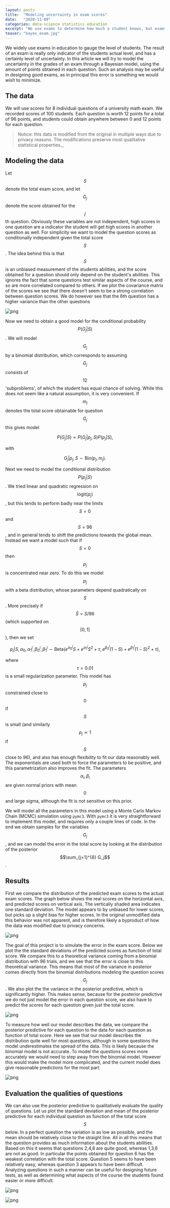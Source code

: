 ```yaml
---
layout: posts
title:  "Modeling uncertainty in exam scores"
date:   "2020-11-09"
categories: data-science statistics education
excerpt: "We use exams to determine how much a student knows, but exams aren't perfect. How can we estimate the uncertainty in students' exams scores?"
teaser: "bayes_exam.jpg"
---
```


We widely use exams in education to gauge the level of students. The result of an exam is really only indicator of the students actual level, and has a certainly level of uncertainty. In this article we will try to model the uncertainty in the grades of an exam through a Bayesian model, using the amount of points obtained in each question. Such an analysis may be useful in designing good exams, as in principal this error is something we would wish to minimize.

## The data

We will use scores for 8 individual questions of a university math exam. We recorded scores of 100 students. Each question is worth 12 points for a total of 96 points, and students could obtain anywhere between 0 and 12 points for each question.  

> Notice: this data is modified from the original in multiple ways due to privacy reasons. The modifications preserve most qualitative statistical properties._

## Modeling the data

Let $$S$$ denote the total exam score, and let $$G_j$$ denote the score obtained for the $$j$$th question.
Obviously these variables are not independent, high scores in one question are a indicator the
student will get high scores in another question as well. For simplicity we want to model the
question scores as conditionally independent given the total score $$S$$. The idea behind this is that
$$S$$ is an unbiased measurement of the students abilities, and the score obtained for a question
should only depend on the student's abilities. This ignores the fact that some questions test
similar aspects of the course, and so are more correlated compared to others. If we plot the
covariance matrix of the scores we see that there doesn't seem to be a strong correlation between
question scores. We do however see that the 6th question has a higher variance than the other
questions


    
![png](/blog/bayes_exam/bayes_exam_3_0.png)
    


Now we need to obtain a good model for the conditional probability $$P(G_j|S)$$. We will model $$G_j$$
by a binomial distribution, which corresponds to assuming $$G_j$$ consists of $$12$$ 'subproblems', of
which the student has equal chance of solving. While this does not seem like a natural assumption,
it is very convenient. If $$m_j$$ denotes the total score obtainable for question $$G_j$$ this gives
model

$$
    P(G_j|S) \propto P(G_j|p_j,S)P(p_j|S),
$$

with 

$$
    G_j|p_j,S \sim \mathrm{Bin}(p_j,m_j).
$$

Next we need to model the conditional distribution $$P(p_j|S)$$. We tried linear and quadratic
regression on $$\mathrm{logit}(p_j)$$, but this tends to perform badly near the limits $$S=0$$ and $$S=96$$,
and in general tends to shift the predictions towards the global mean. Instead we want a model such
that if $$S=0$$ then $$p_j$$ is concentrated near zero. To do this we model $$p_j$$ with a beta
distribution, whose parameters depend quadratically on $$S$$. More precisely if $$\hat S= S/96$$ (which
supported on $$[0,1]$$), then we set

$$
    p_j|S,\alpha_0,\alpha^j_1,\beta^j_0,\beta^j_1 \sim \mathrm{Beta}\left(e^{\alpha^j_0} S+e^{\alpha^j_1} S^2+\tau,\, e^{\beta^j_0} (1-S)+e^{\beta^j_1} (1-S)^2+\tau\right),
$$

where $$\tau=0.01$$ is a small regularization parameter. This model has $$p_j$$ constrained close to $$0$$
if $$S$$ is small (and similarly $$p_j\simeq 1$$ if $$S$$ close to 96), and also has enough flexibility to
fit our data reasonably well. The exponentials are used both to force the parameters to be positive,
and this parametrization also improves the fit. The parameters $$\alpha_i,\beta_i$$ are given normal
priors with mean $$0$$ and large sigma, although the fit is not sensitive on this prior. 

We will model all the parameters in this model using a Monte Carlo Markov Chain (MCMC) simulation
using `pymc3`. With `pymc3` it is very straightforward to implement this model, and requires only a
couple lines of code. In the end we obtain samples for the variables $$G_j$$, and we can model the
error in the total score by looking at the distribution of the posterior $$\sum_{j=1}^{8} G_j$$.

## Results

First we compare the distribution of the predicted exam scores to the actual exam scores. The graph
below shows the real scores on the horizontal axis, and predicted scores on vertical axis. The
vertically shaded area indicates one standard deviation. The model appears to by unbiased for lower
scores, but picks up a slight bias for higher scores. In the original unmodified data this behavior
was not apparent, and is therefore likely a byproduct of how the data was modified due to privacy
concerns. 


    
![png](/blog/bayes_exam/bayes_exam_9_0.png)
    


The goal of this project is to simulate the error in the exam score. Below we plot the the standard
deviations of the predicted scores as function of total score. We compare this to a theoretical
variance coming from a binomial distribution with 96 trials, and we see that the error is close to
this theoretical variance. This means that most of the variance in posterior comes directly from the
binomial distributions modeling the question scores $$G_j$$. We also plot the the variance in the
posterior predictive, which is significantly higher. This makes sense, because for the posterior
predictive we do not just model the error in each question score, we also have to predict the scores
for each question given just the total score.


    
![png](/blog/bayes_exam/bayes_exam_11_0.png)
    


To measure how well our model describes the data, we compare the posterior predictive for each
question to the data for each question as function of total score. Here we see that our model
describes the distribution quite well for most questions, although in some questions the model
underestimates the spread of the data. This is likely because the binomial model is not accurate. To
model the questions scores more accurately we would need to step away from the binomial model.
However this would make the model more complicated, and the current model does give reasonable
predictions for the most part.


    
![png](/blog/bayes_exam/bayes_exam_13_0.png)
    


## Evaluation the qualities of questions

We can also use the posterior predictive to qualitatively evaluate the quality of questions. Let us
plot the standard deviation and mean of the posterior predictive for each individual question as
function of the total score $$S$$ below. In a perfect question the variation is as low as possible,
and the mean should be relatively close to the straight line. All in all this means that the
question provides as much information about the students abilities. Based on this it seems that
questions 2,4,8 are quite good, whereas 1,3,6 are not as good. In particular the points obtained for
question 6 has the weakest correlation with the total score. Question 5 seems to have been
relatively easy, whereas question 3 appears to have been difficult. Analyzing questions in such a
manner can be useful for designing future tests, as well as determining what aspects of the course
the students found easier or more difficult. 


    
![png](/blog/bayes_exam/bayes_exam_15_0.png)
    



    
![png](/blog/bayes_exam/bayes_exam_16_0.png)
    

